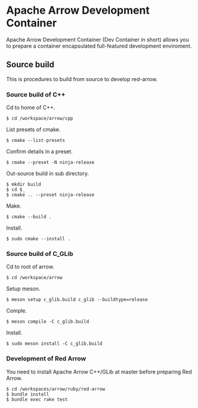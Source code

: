 <!---
  Licensed to the Apache Software Foundation (ASF) under one
  or more contributor license agreements.  See the NOTICE file
  distributed with this work for additional information
  regarding copyright ownership.  The ASF licenses this file
  to you under the Apache License, Version 2.0 (the
  "License"); you may not use this file except in compliance
  with the License.  You may obtain a copy of the License at

    http://www.apache.org/licenses/LICENSE-2.0

  Unless required by applicable law or agreed to in writing,
  software distributed under the License is distributed on an
  "AS IS" BASIS, WITHOUT WARRANTIES OR CONDITIONS OF ANY
  KIND, either express or implied.  See the License for the
  specific language governing permissions and limitations
  under the License.
-->

# Apache Arrow Development Container

Apache Arrow Development Container (Dev Container in short) allows you to prepare a container encapsulated full-featured development enviroment.

## Source build

This is procedures to build from source to develop red-arrow.

### Source build of C++

Cd to home of C++.
```shell
$ cd /workspace/arrow/cpp
```

List presets of cmake.

```shell
$ cmake --list-presets
```

Confirm details in a preset.

```shell
$ cmake --preset -N ninja-release
```

Out-source build in sub directory.

```shell
$ mkdir build
$ cd $_
$ cmake .. --preset ninja-release
```

Make.

```shell
$ cmake --build .
```

Install.

```shell
$ sudo cmake --install .
```

### Source build of C_GLib

Cd to root of arrow.

```shell
$ cd /workspace/arrow
```

Setup meson.

```shell
$ meson setup c_glib.build c_glib --buildtype=release
```

Comple.

```shell
$ meson compile -C c_glib.build
```

Install.

```shell
$ sudo meson install -C c_glib.build
```

### Development of Red Arrow

You need to install Apache Arrow C++/GLib at master before preparing Red Arrow. 

```shell
$ cd /workspaces/arrow/ruby/red-arrow
$ bundle install
$ bundle exec rake test
```

